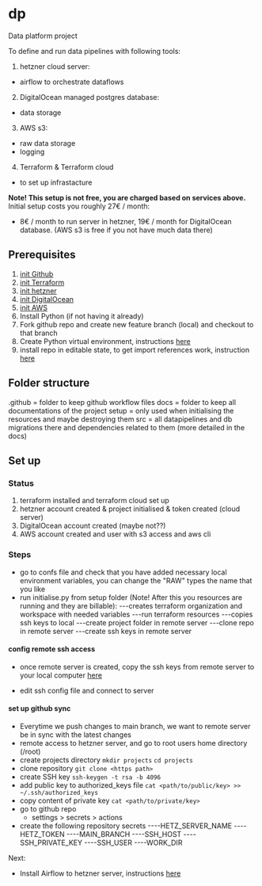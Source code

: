 # dp
Data platform project

To define and run data pipelines with following tools:
1. hetzner cloud server:
- airflow to orchestrate dataflows
2. DigitalOcean managed postgres database:
- data storage
3. AWS s3:
- raw data storage
- logging
4. Terraform & Terraform cloud
- to set up infrastacture

**Note! This setup is not free, you are charged based on services above.**
Initial setup costs you roughly 27€ / month:
- 8€ / month to run server in hetzner, 19€ / month for DigitalOcean database. (AWS s3 is free if you not have much data there)

## Prerequisites
1. [init Github](docs/systems/init_github.md)
2. [init Terraform](docs/systems/init_terraform.md)
3. [init hetzner](docs/systems//hetzner/init_hetzner.md)
4. [init DigitalOcean](docs/systems/init_digital_ocean.md)
5. [init AWS](docs/systems/init_aws.md)
6. Install Python (if not having it already)
7. Fork github repo and create new feature branch (local) and checkout to that branch
8. Create Python virtual environment, instructions [here](docs/create_venv.md)
9. install repo in editable state, to get import references work, instruction [here](docs/init_project.md)

## Folder structure
.github = folder to keep github workflow files
docs = folder to keep all documentations of the project
setup = only used when initialising the resources and maybe destroying them
src = all datapipelines and db migrations there and dependencies related to them (more detailed in the docs)

## Set up
### Status
1. terraform installed and terraform cloud set up
2. hetzner account created & project initialised & token created (cloud server)
3. DigitalOcean account created (maybe not??)
4. AWS account created and user with s3 access and aws cli

### Steps

- go to confs file and check that you have added necessary local environment variables, you can change the "RAW" types the name that you like
- run initialise.py from setup folder (Note! After this you resources are running and they are billable):
---creates terraform organization and workspace with needed variables
---run terraform resources
---copies ssh keys to local
---create project folder in remote server
---clone repo in remote server
---create ssh keys in remote server

#### config remote ssh access
- once remote server is created, copy the ssh keys from remote server to your local computer [here](docs/systems/hetzner/remote_connection_hetzner.md)

- edit ssh config file and connect to server

#### set up github sync
- Everytime we push changes to main branch, we want to remote server be in sync with the latest changes
- remote access to hetzner server, and go to root users home directory (/root)
- create projects directory
```mkdir projects```
```cd projects```
- clone repository
```git clone <https path>```
- create SSH key
```ssh-keygen -t rsa -b 4096```
- add public key to authorized_keys file
```cat <path/to/public/key> >> ~/.ssh/authorized_keys```
- copy content of private key
```cat <path/to/private/key>```
- go to github repo
    - settings > secrets > actions
- create the following repository secrets
----HETZ_SERVER_NAME
----HETZ_TOKEN
----MAIN_BRANCH
----SSH_HOST
----SSH_PRIVATE_KEY
----SSH_USER
----WORK_DIR







Next:
- Install Airflow to hetzner server, instructions [here](docs/systems/hetzner/init_airflow.md)
